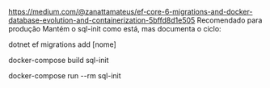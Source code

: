  https://medium.com/@zanattamateus/ef-core-6-migrations-and-docker-database-evolution-and-containerization-5bffd8d1e505
 Recomendado para produção
Mantém o sql-init como está, mas documenta o ciclo:

dotnet ef migrations add [nome]

docker-compose build sql-init

docker-compose run --rm sql-init